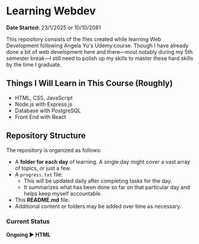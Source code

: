 # Learning Webdev

**Date Started:** 23/1/2025 or 10/10/2081

This repository consists of the files created while learning Web Development following Angela Yu's Udemy course. Though I have already done a bit of web development here and there—most notably during my 5th semester break—I still need to polish up my skills to master these hard skills by the time I graduate.

## Things I Will Learn in This Course (Roughly)

-   HTML, CSS, JavaScript
-   Node.js with Express.js
-   Database with PostgreSQL
-   Front End with React

## Repository Structure

The repository is organized as follows:

-   A **folder for each day** of learning. A single day might cover a vast array of topics, or just a few.
-   A `progress.txt` file:
    -   This will be updated daily after completing tasks for the day.
    -   It summarizes what has been done so far on that particular day and helps keep myself accountable.
-   This **README.md** file.
-   Additional content or folders may be added over time as necessary.

### Current Status

**Ongoing ▶️ HTML**
